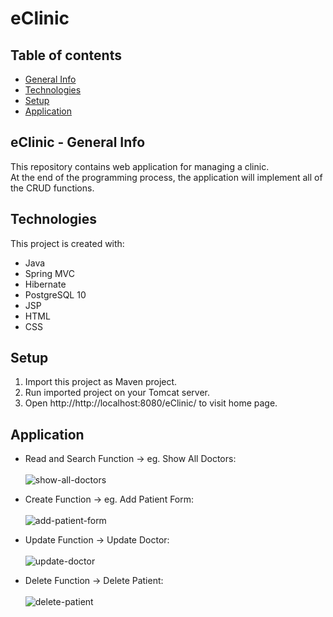 # eClinic

## Table of contents
* [General Info](#eclinic---general-info)
* [Technologies](#technologies)
* [Setup](#setup)
* [Application](#application)


## eClinic - General Info
This repository contains web application for managing a clinic. <br>
At the end of the programming process, the application will implement all of the CRUD functions.

## Technologies
This project is created with:
* Java
* Spring MVC
* Hibernate
* PostgreSQL 10
* JSP
* HTML
* CSS

## Setup
1. Import this project as Maven project.
2. Run imported project on your Tomcat server.
3. Open http://http://localhost:8080/eClinic/ to visit home page.

## Application

* Read and Search Function -> eg. Show All Doctors: <br><br>
![show-all-doctors](https://i.imgur.com/cNCql23.gif) <br>

* Create Function -> eg. Add Patient Form: <br><br>
![add-patient-form](https://i.imgur.com/CYWyn35.gif) <br>

* Update Function -> Update Doctor: <br><br>
![update-doctor](https://i.imgur.com/YmpZEwB.gif) <br>

* Delete Function -> Delete Patient: <br><br>
![delete-patient](https://i.imgur.com/GaEsoB0.gif) <br>


